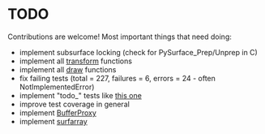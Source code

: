 TODO
====

Contributions are welcome! Most important things that need doing:

* implement subsurface locking (check for PySurface_Prep/Unprep in C)
* implement all [transform](../blob/master/pygame/transform.py) functions
* implement all [draw](../blob/master/pygame/draw.py) functions
* fix failing tests (total = 227, failures = 6, errors = 24 - often NotImplementedError)
* implement "todo_" tests like [this one](https://github.com/CTPUG/pygame_cffi/blob/master/test/draw_test.py#L149)
* improve test coverage in general
* implement [BufferProxy](http://www.pygame.org/docs/ref/bufferproxy.html)
* implement [surfarray](http://www.pygame.org/docs/ref/surfarray.html)
